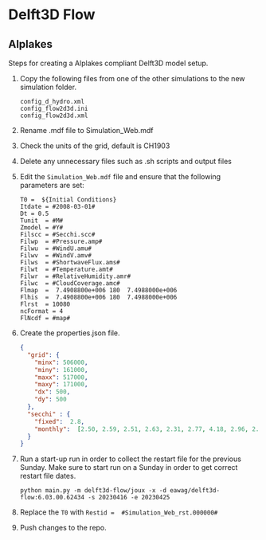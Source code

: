 # Delft3D Flow

## Alplakes

Steps for creating a Alplakes compliant Delft3D model setup.

1. Copy the following files from one of the other simulations to the new simulation folder.
    ```
    config_d_hydro.xml
    config_flow2d3d.ini
    config_flow2d3d.xml
    ```

2. Rename .mdf file to Simulation_Web.mdf
3. Check the units of the grid, default is CH1903
4. Delete any unnecessary files such as .sh scripts and output files
5. Edit the `Simulation_Web.mdf` file and ensure that the following parameters are set:
    ```
    T0 =  ${Initial Conditions}
    Itdate = #2008-03-01#
    Dt = 0.5
    Tunit  = #M#
    Zmodel = #Y# 
    Filscc = #Secchi.scc#
    Filwp  = #Pressure.amp#
    Filwu  = #WindU.amu#
    Filwv  = #WindV.amv#
    Filws  = #ShortwaveFlux.ams#
    Filwt  = #Temperature.amt#
    Filwr  = #RelativeHumidity.amr#
    Filwc  = #CloudCoverage.amc#
    Flmap  =  7.4908800e+006 180  7.4988000e+006
    Flhis  =  7.4908800e+006 180  7.4988000e+006
    Flrst  = 10080
    ncFormat = 4
    FlNcdf = #map#
    ```
6. Create the properties.json file.
   ```json
   {
     "grid": {
       "minx": 506000,
       "miny": 161000,
       "maxx": 517000,
       "maxy": 171000,
       "dx": 500,
       "dy": 500
     },
     "secchi" : {
       "fixed":  2.8,
       "monthly":  [2.50, 2.59, 2.51, 2.63, 2.31, 2.77, 4.18, 2.96, 2.50, 2.56, 2.66, 3.25]
     }
   }
   ```
7. Run a start-up run in order to collect the restart file for the previous Sunday. Make sure to start run on a Sunday 
in order to get correct restart file dates.
   ```commandline
   python main.py -m delft3d-flow/joux -x -d eawag/delft3d-flow:6.03.00.62434 -s 20230416 -e 20230425
   ```
8. Replace the `T0` with `Restid =  #Simulation_Web_rst.000000#`
9. Push changes to the repo.
